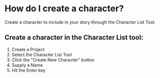 # How do I create a character?
Create a character to include in your story through the Character List Tool. 



## Create a character in the Character List tool:
1. Create a Project
2. Select the Character List Tool
3. Click the "Create New Character" button
4. Supply a Name 
5. Hit the Enter key






